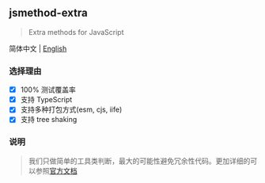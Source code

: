 ## jsmethod-extra

> Extra methods for JavaScript

简体中文 | [English](https://github.com/a572251465/jsmethod-extra.md)

### 选择理由

- [x] 100% 测试覆盖率
- [x] 支持 TypeScript
- [x] 支持多种打包方式(esm, cjs, iife)
- [x] 支持 tree shaking

### 说明

> 我们只做简单的工具类判断，最大的可能性避免冗余性代码。更加详细的可以参照[官方文档](https://a572251465.github.io/jsmethod-extra.docs/)
